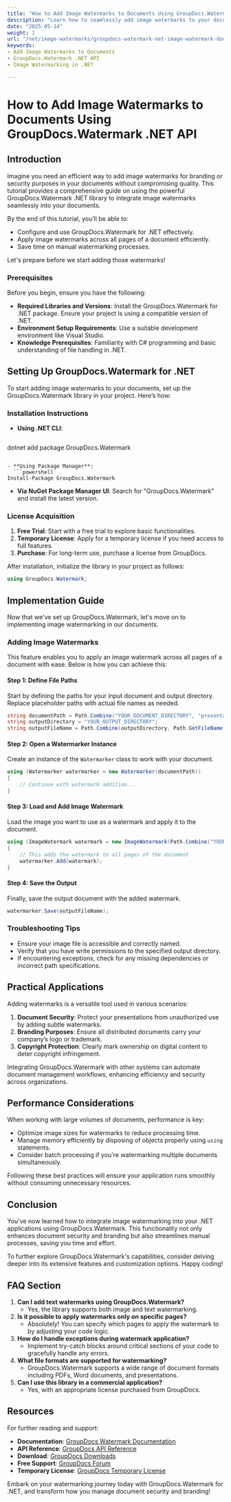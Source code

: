 ```yaml
---
title: "How to Add Image Watermarks to Documents Using GroupDocs.Watermark .NET API"
description: "Learn how to seamlessly add image watermarks to your documents using the powerful GroupDocs.Watermark .NET library. This guide covers setup, implementation, and practical applications."
date: "2025-05-14"
weight: 1
url: "/net/image-watermarks/groupdocs-watermark-net-image-watermark-documents/"
keywords:
- Add Image Watermarks to Documents
- GroupDocs.Watermark .NET API
- Image Watermarking in .NET

---
```



# How to Add Image Watermarks to Documents Using GroupDocs.Watermark .NET API

## Introduction

Imagine you need an efficient way to add image watermarks for branding or security purposes in your documents without compromising quality. This tutorial provides a comprehensive guide on using the powerful GroupDocs.Watermark .NET library to integrate image watermarks seamlessly into your documents.

By the end of this tutorial, you’ll be able to:
- Configure and use GroupDocs.Watermark for .NET effectively.
- Apply image watermarks across all pages of a document efficiently.
- Save time on manual watermarking processes.

Let's prepare before we start adding those watermarks!

### Prerequisites

Before you begin, ensure you have the following:
- **Required Libraries and Versions**: Install the GroupDocs.Watermark for .NET package. Ensure your project is using a compatible version of .NET.
- **Environment Setup Requirements**: Use a suitable development environment like Visual Studio.
- **Knowledge Prerequisites**: Familiarity with C# programming and basic understanding of file handling in .NET.

## Setting Up GroupDocs.Watermark for .NET

To start adding image watermarks to your documents, set up the GroupDocs.Watermark library in your project. Here’s how:

### Installation Instructions

- **Using .NET CLI**:
  ```bash
dotnet add package GroupDocs.Watermark
```

- **Using Package Manager**:
  ```powershell
Install-Package GroupDocs.Watermark
```

- **Via NuGet Package Manager UI**: Search for "GroupDocs.Watermark" and install the latest version.

### License Acquisition

1. **Free Trial**: Start with a free trial to explore basic functionalities.
2. **Temporary License**: Apply for a temporary license if you need access to full features.
3. **Purchase**: For long-term use, purchase a license from GroupDocs.

After installation, initialize the library in your project as follows:
```csharp
using GroupDocs.Watermark;
```

## Implementation Guide

Now that we've set up GroupDocs.Watermark, let's move on to implementing image watermarking in our documents.

### Adding Image Watermarks

This feature enables you to apply an image watermark across all pages of a document with ease. Below is how you can achieve this:

#### Step 1: Define File Paths

Start by defining the paths for your input document and output directory. Replace placeholder paths with actual file names as needed.
```csharp
string documentPath = Path.Combine("YOUR_DOCUMENT_DIRECTORY", "presentation.pptx");
string outputDirectory = "YOUR_OUTPUT_DIRECTORY";
string outputFileName = Path.Combine(outputDirectory, Path.GetFileName(documentPath));
```

#### Step 2: Open a Watermarker Instance

Create an instance of the `Watermarker` class to work with your document.
```csharp
using (Watermarker watermarker = new Watermarker(documentPath))
{
    // Continue with watermark addition...
}
```

#### Step 3: Load and Add Image Watermark

Load the image you want to use as a watermark and apply it to the document.
```csharp
using (ImageWatermark watermark = new ImageWatermark(Path.Combine("YOUR_DOCUMENT_DIRECTORY", "watermark.jpg")))
{
    // This adds the watermark to all pages of the document
    watermarker.Add(watermark);
}
```

#### Step 4: Save the Output

Finally, save the output document with the added watermark.
```csharp
watermarker.Save(outputFileName);
```

### Troubleshooting Tips

- Ensure your image file is accessible and correctly named.
- Verify that you have write permissions to the specified output directory.
- If encountering exceptions, check for any missing dependencies or incorrect path specifications.

## Practical Applications

Adding watermarks is a versatile tool used in various scenarios:
1. **Document Security**: Protect your presentations from unauthorized use by adding subtle watermarks.
2. **Branding Purposes**: Ensure all distributed documents carry your company’s logo or trademark.
3. **Copyright Protection**: Clearly mark ownership on digital content to deter copyright infringement.

Integrating GroupDocs.Watermark with other systems can automate document management workflows, enhancing efficiency and security across organizations.

## Performance Considerations

When working with large volumes of documents, performance is key:
- Optimize image sizes for watermarks to reduce processing time.
- Manage memory efficiently by disposing of objects properly using `using` statements.
- Consider batch processing if you're watermarking multiple documents simultaneously.

Following these best practices will ensure your application runs smoothly without consuming unnecessary resources.

## Conclusion

You’ve now learned how to integrate image watermarking into your .NET applications using GroupDocs.Watermark. This functionality not only enhances document security and branding but also streamlines manual processes, saving you time and effort.

To further explore GroupDocs.Watermark's capabilities, consider delving deeper into its extensive features and customization options. Happy coding!

## FAQ Section

1. **Can I add text watermarks using GroupDocs.Watermark?**
   - Yes, the library supports both image and text watermarking.
2. **Is it possible to apply watermarks only on specific pages?**
   - Absolutely! You can specify which pages to apply the watermark to by adjusting your code logic.
3. **How do I handle exceptions during watermark application?**
   - Implement try-catch blocks around critical sections of your code to gracefully handle any errors.
4. **What file formats are supported for watermarking?**
   - GroupDocs.Watermark supports a wide range of document formats including PDFs, Word documents, and presentations.
5. **Can I use this library in a commercial application?**
   - Yes, with an appropriate license purchased from GroupDocs.

## Resources

For further reading and support:
- **Documentation**: [GroupDocs Watermark Documentation](https://docs.groupdocs.com/watermark/net/)
- **API Reference**: [GroupDocs API Reference](https://reference.groupdocs.com/watermark/net)
- **Download**: [GroupDocs Downloads](https://releases.groupdocs.com/watermark/net/)
- **Free Support**: [GroupDocs Forum](https://forum.groupdocs.com/c/watermark/10)
- **Temporary License**: [GroupDocs Temporary License](https://purchase.groupdocs.com/temporary-license/)

Embark on your watermarking journey today with GroupDocs.Watermark for .NET, and transform how you manage document security and branding!

